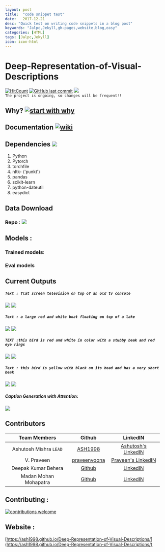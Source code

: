 ```yaml
---
layout: post
title:  "code snippet test"
date:   2017-12-21
desc: "Quick test on writing code snippets in a blog post"
keywords: "Jalpc,Jekyll,gh-pages,website,blog,easy"
categories: [HTML]
tags: [Jalpc,Jekyll]
icon: icon-html
---
```


# Deep-Representation-of-Visual-Descriptions  
[![HitCount](http://hits.dwyl.io/ASH1998/Deep-Representation-of-Visual-Descriptions.svg)](http://hits.dwyl.io/ASH1998/Deep-Representation-of-Visual-Descriptions)    [![GitHub last commit](https://img.shields.io/github/last-commit/google/skia.svg?style=popout)](https://github.com/ASH1998/Deep-Representation-of-Visual-Descriptions/)  ![](https://img.shields.io/jenkins/s/https/jenkins.qa.ubuntu.com/view/Precise/view/All%20Precise/job/precise-desktop-amd64_default.svg)  
`The project is ongoing, so changes will be frequent!!`


## Why? [![start with why](https://img.shields.io/badge/start%20with-why%3F-brightgreen.svg?style=flat)](https://ash1998.github.io/Deep-Representation-of-Visual-Descriptions/) 


## Documentation [![wiki](https://img.shields.io/badge/Wiki-GO-brightgreen.svg)](https://github.com/ASH1998/Deep-Representation-of-Visual-Descriptions/wiki)
## Dependencies ![](https://img.shields.io/depfu/depfu/example-ruby.svg)
1. Python
2. Pytorch
3. torchfile
4. nltk- ('punkt')
5. pandas
6. scikit-learn
7. python-dateutil
8. easydict

## Data Download
### Repo : [![](https://img.shields.io/badge/download%20repo:-273.93MiB-blue.svg)](https://github.com/ASH1998/Deep-Representation-of-Visual-Descriptions/archive/master.zip)

## Models :
### Trained models:
### Eval models


## Current Outputs

##### `Text : flat screen television on top of an old tv console`  
![](models/coco_AttnGAN2/example_captions/0_s_11_g2.png)
![](models/coco_AttnGAN2/example_captions/0_s_11_a1.png)


##### `Text : a large red and white boat floating on top of a lake`  
![](models/coco_AttnGAN2/example_captions/0_s_3_g2.png)
![](models/coco_AttnGAN2/example_captions/0_s_3_a1.png)


##### `TEXT :this bird is red and white in color with a stubby beak and red eye rings`  
![](models/bird_AttnGAN2/next/0_s_3_g2.png)
![](models/bird_AttnGAN2/next/0_s_3_a1.png)

##### `Text : this bird is yellow with black on its head and has a very short beak`  
![](models/bird_AttnGAN2/next/0_s_0_g2.png)
![](models/bird_AttnGAN2/next/0_s_0_a1.png)


##### Caption Generation with Attention:    
![](output/coco_DAMSM_2018_10_10_04_42_55/Image/attention_maps0.png)


## Contributors

 Team Members    |            Github             |            LinkedIN
:-------------------------:|:-------------------------:|:-------------------------:     
Ashutosh Mishra `LEAD`|[ASH1998](https://github.com/ASH1998/)  |  [Ashutosh's LinkedIN](https://www.linkedin.com/in/ashutosh-mishra-a1ba01142/)      
V. Praveen|[praveenvoona](https://github.com/praveenvoonna) | [Praveen's LinkedIN](https://www.linkedin.com/in/praveenv-17)   
Deepak Kumar Behera|[Github]()|[LinkedIN]()
Madan Mohan Mohapatra|[Github]()|[LinkedIN]()

## Contributing :
[![contributions welcome](https://img.shields.io/badge/contributions-welcome-brightgreen.svg?style=flat)](https://github.com/ASH1998/Deep-Representation-of-Visual-Descriptions/issues)

## Website :
[https://ash1998.github.io/Deep-Representation-of-Visual-Descriptions/](https://ash1998.github.io/Deep-Representation-of-Visual-Descriptions/)
